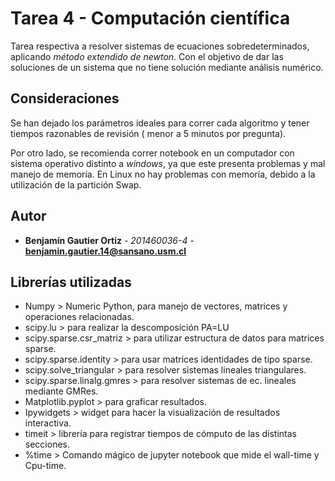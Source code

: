 # Tarea 4 - Computación científica

Tarea respectiva a resolver sistemas de ecuaciones sobredeterminados, aplicando _método extendido de newton_. Con el objetivo de dar las soluciones de un sistema que no tiene solución mediante análisis numérico.

## Consideraciones

Se han dejado los parámetros ideales para correr cada algoritmo y tener tiempos razonables de revisión ( menor a 5 minutos por pregunta). 

Por otro lado, se recomienda correr notebook en un computador con sistema operativo distinto a _windows_, ya que este presenta problemas y mal manejo de memoría. En Linux no hay problemas con memoría, debido a la utilización de la partición Swap.


## Autor

* **Benjamín Gautier Ortiz** - *201460036-4* - **benjamin.gautier.14@sansano.usm.cl** 

## Librerías utilizadas

* Numpy > Numeric Python, para manejo de vectores, matrices y operaciones relacionadas.
* scipy.lu > para realizar la descomposición PA=LU
* scipy.sparse.csr_matriz > para utilizar estructura de datos para matrices sparse.
* scipy.sparse.identity > para usar matrices identidades de tipo sparse.
* scipy.solve_triangular > para resolver sistemas lineales triangulares.
* scipy.sparse.linalg.gmres > para resolver sistemas de ec. lineales mediante GMRes.
* Matplotlib.pyplot > para graficar resultados.
* Ipywidgets > widget para hacer la visualización de resultados interactiva.
* timeit > librería para registrar tiempos de cómputo de las distintas secciones.
* %time > Comando mágico de jupyter notebook que mide el wall-time y Cpu-time.

